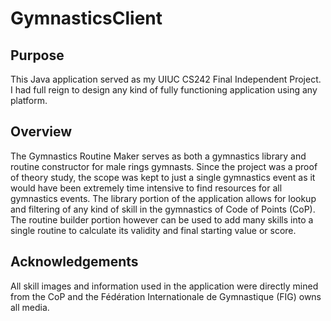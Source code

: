 # GymnasticsClient

## Purpose
This Java application served as my UIUC CS242 Final Independent Project. I had full reign to design any kind of fully functioning application using any platform. 

## Overview
The Gymnastics Routine Maker serves as both a gymnastics library and routine constructor for male rings gymnasts. Since the project was a proof of theory study, the scope was kept to just a single gymnastics event as it would have been extremely time intensive to find resources for all gymnastics events. The library portion of the application allows for lookup and filtering of any kind of skill in the gymnastics of Code of Points (CoP). The routine builder portion however can be used to add many skills into a single routine to calculate its validity and final starting value or score. 

## Acknowledgements
All skill images and information used in the application were directly mined from the CoP and the Fédération Internationale de Gymnastique (FIG) owns all media. 
